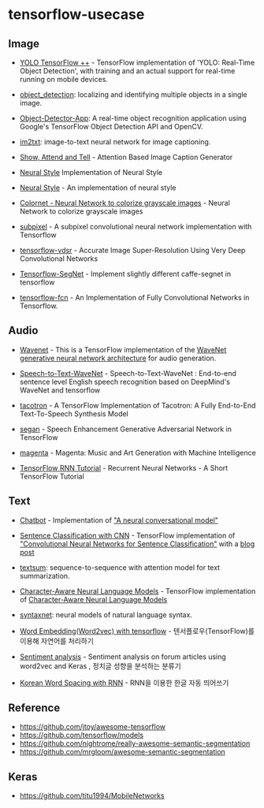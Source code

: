 # tensorflow-usecase

## Image

* [YOLO TensorFlow ++](https://github.com/thtrieu/yolotf) - TensorFlow implementation of 'YOLO: Real-Time Object Detection', with training and an actual support for real-time running on mobile devices.

- [object_detection](https://github.com/tensorflow/models/tree/master/object_detection): localizing and identifying multiple objects in a single image.
- [Object-Detector-App](https://github.com/datitran/Object-Detector-App): A real-time object recognition application using Google's TensorFlow Object Detection API and OpenCV.

- [im2txt](https://github.com/tensorflow/models/tree/master/im2txt): image-to-text neural network for image captioning.
* [Show, Attend and Tell](https://github.com/yunjey/show_attend_and_tell) - Attention Based Image Caption Generator

* [Neural Style](https://github.com/cysmith/neural-style-tf) Implementation of Neural Style
* [Neural Style](https://github.com/anishathalye/neural-style) - An implementation of neural style

* [Colornet - Neural Network to colorize grayscale images](https://github.com/pavelgonchar/colornet) - Neural Network to colorize grayscale images

* [subpixel](https://github.com/Tetrachrome/subpixel) - A subpixel convolutional neural network implementation with Tensorflow

* [tensorflow-vdsr](https://github.com/Jongchan/tensorflow-vdsr) - Accurate Image Super-Resolution Using Very Deep Convolutional Networks

* [Tensorflow-SegNet](https://github.com/tkuanlun350/Tensorflow-SegNet) - Implement slightly different caffe-segnet in tensorflow
* [tensorflow-fcn](https://github.com/MarvinTeichmann/tensorflow-fcn) - An Implementation of Fully Convolutional Networks in Tensorflow.

## Audio

* [Wavenet](https://github.com/ibab/tensorflow-wavenet) - This is a TensorFlow implementation of the [WaveNet generative neural network architecture](https://deepmind.com/blog/wavenet-generative-model-raw-audio/) for audio generation.
* [Speech-to-Text-WaveNet](https://github.com/buriburisuri/speech-to-text-wavenet) - Speech-to-Text-WaveNet : End-to-end sentence level English speech recognition based on DeepMind's WaveNet and tensorflow

* [tacotron](https://github.com/Kyubyong/tacotron) - A TensorFlow Implementation of Tacotron: A Fully End-to-End Text-To-Speech Synthesis Model

* [segan](https://github.com/santi-pdp/segan) - Speech Enhancement Generative Adversarial Network in TensorFlow

* [magenta](https://github.com/tensorflow/magenta) - Magenta: Music and Art Generation with Machine Intelligence

* [TensorFlow RNN Tutorial](https://github.com/silicon-valley-data-science/RNN-Tutorial) - Recurrent Neural Networks - A Short TensorFlow Tutorial

## Text

* [Chatbot](https://github.com/Conchylicultor/DeepQA) - Implementation of ["A neural conversational model"](http://arxiv.org/abs/1506.05869)

* [Sentence Classification with CNN](https://github.com/dennybritz/cnn-text-classification-tf) - TensorFlow implementation of ["Convolutional Neural Networks for Sentence Classification"](http://arxiv.org/abs/1408.5882) with a [blog post](http://www.wildml.com/2015/12/implementing-a-cnn-for-text-classification-in-tensorflow/)

- [textsum](https://github.com/tensorflow/models/tree/master/textsum): sequence-to-sequence with attention model for text summarization.

* [Character-Aware Neural Language Models](https://github.com/carpedm20/lstm-char-cnn-tensorflow) - TensorFlow implementation of [Character-Aware Neural Language Models](http://arxiv.org/abs/1508.06615)

- [syntaxnet](https://github.com/tensorflow/models/tree/master/syntaxnet): neural models of natural language syntax.

* [Word Embedding(Word2vec) with tensorflow](http://solarisailab.com/archives/374) - 텐서플로우(TensorFlow)를 이용해 자연어를 처리하기

* [Sentiment analysis](https://nbviewer.jupyter.org/github/likejazz/jupyter-notebooks/blob/master/sentimental-analysis-word2vec-keras.ipynb) - Sentiment analysis on forum articles using word2vec and Keras , 정치글 성향을 분석하는 분류기

* [Korean Word Spacing with RNN](http://freesearch.pe.kr/archives/4617) - RNN을 이용한 한글 자동 띄어쓰기

## Reference

* https://github.com/jtoy/awesome-tensorflow
* https://github.com/tensorflow/models
* https://github.com/nightrome/really-awesome-semantic-segmentation
* https://github.com/mrgloom/awesome-semantic-segmentation

## Keras

* https://github.com/titu1994/MobileNetworks
